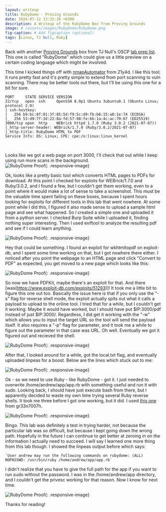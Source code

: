 ```yaml
---
layout: writeup
title: RubyDome - Proving Grounds
date: 2024-07-12 13:32:20 +0300
description: A Writeup of the RubyDome Box from Proving Grounds
image: # /assets/images/RubyDome/RubyDome.png
fig-caption: # Add figcaption (optional)
tags: [Linux, TJ Null, Ruby]
---
```


Back with another [Proving Grounds](https://www.offsec.com/labs/) box from TJ Null's OSCP [lab prep list](https://docs.google.com/spreadsheets/u/1/d/1dwSMIAPIam0PuRBkCiDI88pU3yzrqqHkDtBngUHNCw8/htmlview#). This one is called "RubyDome" which could give us a little preview on a certain coding language which might be involved.  

This time I kicked things off with [nmapAutomator](https://github.com/21y4d/nmapAutomator) from 21y4d. I like this tool; it runs pretty fast and it's pretty simple to extend from port scanning to vuln scanning. There may be better tools out there, but I'll be using this one for a bit for sure. 

    PORT     STATE SERVICE VERSION
    22/tcp   open  ssh     OpenSSH 8.9p1 Ubuntu 3ubuntu0.1 (Ubuntu Linux; protocol 2.0)
    | ssh-hostkey: 
    |   256 b9:bc:8f:01:3f:85:5d:f9:5c:d9:fb:b6:15:a0:1e:74 (ECDSA)
    |_  256 53:d9:7f:3d:22:8a:fd:57:98:fe:6b:1a:4c:ac:79:67 (ED25519)
    3000/tcp open  http    WEBrick httpd 1.7.0 (Ruby 3.0.2 (2021-07-07))
    |_http-server-header: WEBrick/1.7.0 (Ruby/3.0.2/2021-07-07)
    |_http-title: RubyDome HTML to PDF
    Service Info: OS: Linux; CPE: cpe:/o:linux:linux_kernel

<br>

Looks like we got a web page on port 3000, I'll check that out while I keep using run more scans in the background. 
<br>
![RubyDome Proof](/assets/images/RubyDome/RubyDome.png){: .responsive-image}

Ok, looks like a pretty basic tool which converts HTML pages to PDFs for download. At this point I checked for exploits for WEBrick/1.7.0 and Ruby/3.0.2, and I found a few, but I couldn't get them working, even to a point where it would make a lot of sense to take a screenshot. This must be the valuable time spent failing on these boxes, because I spent hours looking for exploits for different tools in this lab that went nowhere. At some point while I did this, I figured it also made sense to upload a sample html page and see what happened. So I created a simple one and uploaded it from a python server. I checked Burp Suite while I uploaded it, finding nothing super interesting. Then I used exiftool to analyze the resulting pdf and see if I could learn anything. 


![RubyDome Proof](/assets/images/RubyDome/exiftool.png){: .responsive-image}

Hey that could be something. I found an exploit for wkhtmltopdf on exploit-db, and I spent some time working on that, but I got nowhere there either. I noticed after you point the webpage to an HTML page and click "Convert to PDF" as expected, you get moved to a new page which looks like this:

![RubyDome Proof](/assets/images/RubyDome/pdfkit.png){: .responsive-image}

So now we have PDFKit, maybe there's an exploit for that. And there [was(https://www.exploit-db.com/exploits/51293)]! It took me a little bit to figure this one out too. Basically the issue here is that if you only use the "-s" flag for reverse shell mode, the exploit actually spits out what it calls a payload to upload to the online tool. I tried that for a while, but I couldn't get it working. Maybe it would have worked, but I should have put $IP:3000/pdf instead of just $IP:3000/. Regardless, I did get it working with the "-w" which allows you to input the target URL so the tool will send the payload itself. It also requires a "-p" flag for parameter, and it took me a while to figure out the parameter in that case was URL. Oh well. Eventually we got it figured out and recieved the shell. 

![RubyDome Proof](/assets/images/RubyDome/shell_caught.png){: .responsive-image}

After that, I looked around for a while, got the local.txt flag, and eventually uploaded linpeas for a boost. Below are the lines which stuck out to me:

![RubyDome Proof](/assets/images/RubyDome/shell_caught.png){: .responsive-image}

Ok - so we need to use Ruby - like RubyDome - got it. I just needed to overwrite /home/andrew/app/app.rb with something useful and run it with sudo. Looking back, I should have just execute bash from there, but I apparently decided to waste my own time trying several Ruby reverse shells. It took me three before I got one working, but it did. I used [this one](https://gist.github.com/gr33n7007h/c8cba38c5a4a59905f62233b36882325) from gr33n7007h. 

![RubyDome Proof](/assets/images/RubyDome/proof.png){: .responsive-image}

Bingo. This lab was definitely a test in trying harder, not because the particular lab was so difficult, but because I kept going down the wrong path. Hopefully in the future I can continue to get better at zeroing in on the information I actually need to succeed. I will say I learned one more thing from this lab though. I showed the linpeas output before which says:

    `User andrew may run the following commands on rubydome: (ALL) NOPASSWD: /usr/bin/ruby /home/andrew/app/app.rb`

I didn't realize that you have to give the full path for the app if you want to run sudo without the password. I was in the /home/andrew/app directory, and I couldn't get the privesc working for that reason. Now I know for next time. 

![RubyDome Proof](/assets/images/RubyDome/valuable.png){: .responsive-image}

Thanks for reading!